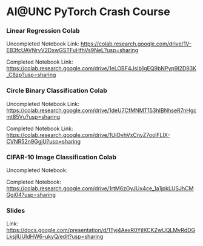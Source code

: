 # AI@UNC PyTorch Crash Course

### Linear Regression Colab
Uncompleted Notebook Link: https://colab.research.google.com/drive/1V-EB3fcUAVNrvV2DxwGSTFuHfhVs9NeL?usp=sharing

Completed Notebook Link: https://colab.research.google.com/drive/1eLOBF4JsIb1gEQ9bNPyp9I2D93K_C8zp?usp=sharing

### Circle Binary Classification Colab
Uncompleted Notebook Link: https://colab.research.google.com/drive/1deU7CfMNMT153hIBNhseR7nHgcmt85Vu?usp=sharing

Completed Notebook Link: https://colab.research.google.com/drive/1UiOvhVxCnyZ7oolFLIX-CVNR52n9GgjU?usp=sharing

### CIFAR-10 Image Classification Colab
Uncompleted Notebook:

Completed Notebook: https://colab.research.google.com/drive/1rtM6zGyJUx4ce_1a1jpkLUSJhCMGgi04?usp=sharing

### Slides
Link: https://docs.google.com/presentation/d/1Tyj4AexR0YjIKCKZwUQLMvRdDGLksjlUUldHW6-ukyQ/edit?usp=sharing
